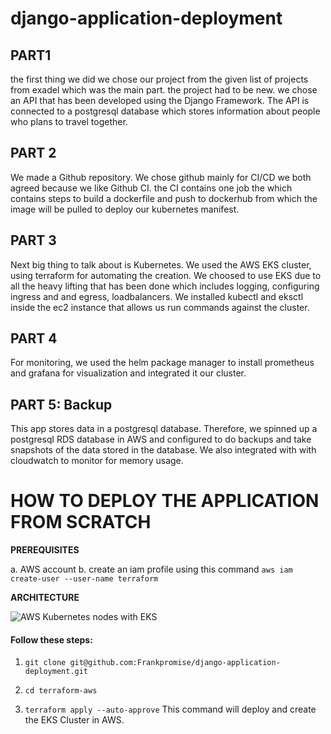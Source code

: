 # django-application-deployment

## PART1

the first thing we did we chose our project from the given list of projects from exadel which was the main part. the project had to be new.
we chose an API that has been developed using the Django Framework. The API is connected to a postgresql database which stores information about people who 
plans to travel together. 

## PART 2

We made a Github  repository. We chose github mainly for CI/CD we both agreed because we like Github CI. 
the CI contains one  job the which contains steps to build a dockerfile and push to dockerhub from which the image will be pulled to deploy our kubernetes manifest.

## PART 3

Next big thing to talk about is Kubernetes. We used the AWS EKS cluster, using terraform for automating the creation. We choosed to use EKS due to all the heavy lifting
that has been done which includes logging, configuring ingress and and egress, loadbalancers. We installed kubectl and eksctl inside the ec2 instance that allows us run
commands against the cluster.

## PART 4

For monitoring, we used the helm package manager to install prometheus and grafana for visualization and integrated it our cluster.

## PART 5: Backup

This app stores data in a postgresql database. Therefore, we spinned up a postgresql RDS database in AWS and configured to do backups and take snapshots of the data
stored in the database. We also integrated with with cloudwatch to monitor for memory usage.





# HOW TO DEPLOY THE APPLICATION FROM SCRATCH

__PREREQUISITES__

a. AWS account
b. create an iam profile using this command `aws iam create-user --user-name terraform`

 __ARCHITECTURE__


![AWS Kubernetes nodes with EKS](https://user-images.githubusercontent.com/99150197/182565764-7d820f8c-9ae2-4bf5-81af-f3cc0520dce8.png)

#### Follow these steps:

1. `git clone git@github.com:Frankpromise/django-application-deployment.git`

2. `cd terraform-aws`

3. `terraform apply --auto-approve` This command will deploy and create the EKS Cluster in AWS.




